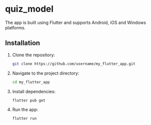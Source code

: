# quiz_model

The app is built using Flutter and supports Android, iOS and Windows platforms.

## Installation

1. Clone the repository:
   ```bash
   git clone https://github.com/username/my_flutter_app.git
   ```

2. Navigate to the project directory:
   ```bash
   cd my_flutter_app
   ```

3. Install dependencies:
   ```bash
   flutter pub get
   ```

4. Run the app:
   ```bash
   flutter run
   ```
